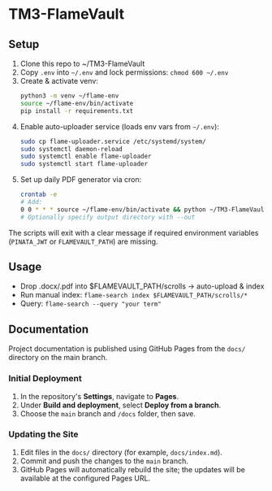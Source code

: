 # TM3-FlameVault

## Setup
1. Clone this repo to ~/TM3-FlameVault
2. Copy `.env` into `~/.env` and lock permissions: `chmod 600 ~/.env`
3. Create & activate venv:
   ```bash
   python3 -m venv ~/flame-env
   source ~/flame-env/bin/activate
   pip install -r requirements.txt
   ```
4. Enable auto-uploader service (loads env vars from `~/.env`):
   ```bash
   sudo cp flame-uploader.service /etc/systemd/system/
   sudo systemctl daemon-reload
   sudo systemctl enable flame-uploader
   sudo systemctl start flame-uploader
   ```
5. Set up daily PDF generator via cron:
   ```bash
   crontab -e
   # Add:
   0 0 * * * source ~/flame-env/bin/activate && python ~/TM3-FlameVault/generate_scroll_pdf.py
   # Optionally specify output directory with --out
   ```

The scripts will exit with a clear message if required environment
variables (`PINATA_JWT` or `FLAMEVAULT_PATH`) are missing.

## Usage
- Drop .docx/.pdf into $FLAMEVAULT_PATH/scrolls → auto-upload & index
- Run manual index: `flame-search index $FLAMEVAULT_PATH/scrolls/*`
- Query: `flame-search --query "your term"`

## Documentation

Project documentation is published using GitHub Pages from the `docs/` directory on the main branch.

### Initial Deployment

1. In the repository's **Settings**, navigate to **Pages**.
2. Under **Build and deployment**, select **Deploy from a branch**.
3. Choose the `main` branch and `/docs` folder, then save.

### Updating the Site

1. Edit files in the `docs/` directory (for example, `docs/index.md`).
2. Commit and push the changes to the `main` branch.
3. GitHub Pages will automatically rebuild the site; the updates will be available at the configured Pages URL.

